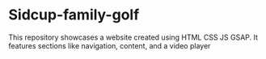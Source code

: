 # Sidcup-family-golf
This repository showcases a website  created using HTML CSS JS GSAP. It features sections like navigation, content, and a video player
